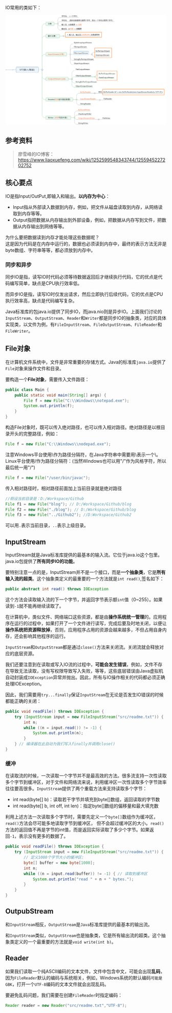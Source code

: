 IO常用的类如下：

![IO常用方法](../../_img/IO_1.png)

## 参考资料

> 廖雪峰的IO博客：<https://www.liaoxuefeng.com/wiki/1252599548343744/1255945227202752>

## 核心要点

IO是指Input/OutPut,即输入和输出。**以内存为中心**：

- Input指从外部读入数据到内存，例如，把文件从磁盘读取到内存，从网络读取到内存等等。
- Output指把数据从内存输出到外部设备，例如，把数据从内存写到文件，把数据从内存输出到网络等等。

为什么要把数据读到内存才能处理这些数据呢？  
这是因为代码是在内存中运行的，数据也必须读到内存中，最终的表示方法无非是byte数组、字符串等等，都必须放到内存中。

### 同步和异步

同步IO是指，读写IO时代码必须等待数据返回后才继续执行代码，它的优点是代码编写简单，缺点是CPU执行效率低。

而异步IO是指，读写IO时仅发出请求，然后立即执行后续代码，它的优点是CPU执行效率高，缺点是代码编写复杂。

Java标准库的包java.io提供了同步IO，而java.nio则是异步IO。上面我们讨论的`InputStream`、`OutputStream`、`Reader`和`Writer`都是同步IO的抽象类，对应的具体实现类，以文件为例，有`FileInputStream`、`FileOutputStream`、`FileReader`和`FileWriter`。

## File对象

在计算机文件系统中，文件是非常重要的存储方式。Java的标准库`java.io`提供了`File`对象来操作文件和目录。

要构造一个**File对象**，需要传入文件路径：

```java
public class Main {
    public static void main(String[] args) {
        File f = new File("C:\\Windows\\notepad.exe");
        System.out.println(f);
    }
}
```

构造File对象时，既可以传入绝对路径，也可以传入相对路径。绝对路径是以根目录开头的完整路径，例如：

```java
File f = new File("C:\\Windows\\nodepad.exe");
```

注意Windows平台使用\作为路径分隔符，在Java字符串中需要用\\表示一个\。Linux平台使用/作为路径分隔符：(当然Windows也可以用"/"作为风格字符，所以最后统一用"/")

```java
File f = new File("/user/bin/javac");
```

传入相对路径时，相对路径前面加上当前目录就是绝对路径

```java
//假设当前目录是：D:/Workspace/Github
File f1 = new File("blog"); // D:/Workspace/Github/blog
File f2 = new File("./blog"); // D:/Workspace/Github/blog
File f3 = new File("../Github2"); //D:Workspace/Github2
```

可以用`.`表示当前目录，`..`表示上级目录。

## InputStream

InputStream就是Java标准库提供的最基本的输入流。它位于java.io这个包里。java.io包提供了**所有同步IO的功能**。

要特别注意一点的是，InputStream并不是一个接口，而是**一个抽象类**，它是**所有输入流的超类**。这个抽象类定义的最重要的一个方法就是`int read()`,签名如下：

```java
public abstract int read() throws IOException
```

这个方法会读取输入流的下一个字节，并返回字节表示额`int`值（0~255）。如果读到`-1`就不能再继续读取了。

在计算机中，类似文件、网络端口这些资源，都是由**操作系统统一管理**的。应用程序在运行的过程中，如果打开了一个文件进行读写，完成后要及时地关闭，以便让**操作系统把资源释放掉**，否则，应用程序占用的资源会越来越多，不但占用自身内存，还会影响其他程序的运行。

`InputStream`和`OutputStream`都是通过`close()`方法来关闭流。关闭流就会释放对应的底层资源。

我们还要注意到在读取或写入IO流的过程中，**可能会发生错误**，例如，文件不存在导致无法读取，没有写权限导致写入失败，等等，这些底层错误由Java虚拟机自动封装成`IOException`异常并抛出。因此，所有与IO操作相关的代码都必须正确处理IOException。

因此，我们需要用`try...finally`保证`InputStream`在无论是否发生IO错误的时候都能正确的关闭：

```java
public void readFile() throws IOException {
    try (InputStream input = new FileInputStream("src/readme.txt")) {
        int n;
        while ((n = input.read()) != -1) {
            System.out.println(n);
        }
    } // 编译器在此自动为我们写入finally并调用close()
}
```

### 缓冲

在读取流的时候，一次读取一个字节并不是最高效的方法。很多流支持一次性读取多个字节到缓冲区，对于文件和网络流来说，利用缓冲区一次性读取多个字节效率往往要高很多。`InputStream`提供了两个重载方法来支持读取多个字节：

- int read(byte[] b)：读取若干字节并填充到byte[]数组，返回读取的字节数
- int read(byte[] b, int off, int len)：指定byte[]数组的偏移量和最大填充数

利用上述方法一次读取多个字节时，需要先定义一个`byte[]`数组作为缓冲区，`read()`方法会尽可能多地读取字节到缓冲区， 但不会超过缓冲区的大小。`read()`方法的返回值不再是字节的int值，而是返回实际读取了多少个字节。如果返回`-1`，表示没有更多的数据了。

```java
public void readFile() throws IOException {
    try (InputStream input = new FileInputStream("src/readme.txt")) {
        // 定义1000个字节大小的缓冲区:
        byte[] buffer = new byte[1000];
        int n;
        while ((n = input.read(buffer)) != -1) { // 读取到缓冲区
            System.out.println("read " + n + " bytes.");
        }
    }
}
```

## OutpubStream

和`InputStream`相反，`OutputStream`是`Java`标准库提供的最基本的输出流。

和`InputStream`类似，`OutputStream`也是抽象类，它是所有输出流的超类。这个抽象类定义的一个最重要的方法就是`void write(int b)`。

## Reader

如果我们读取一个纯ASCII编码的文本文件，文件中包含中文，可能会出现**乱码**，因为`FileReader`默认的编码与系统相关，例如，Windows系统的默认编码`可能是GBK`，打开一个`UTF-8`编码的文本文件就会出现乱码。

要避免乱码问题，我们需要在创建`FileReader`时指定编码：

```java
Reader reader = new Reader("src/readme.txt","UTF-8");
```